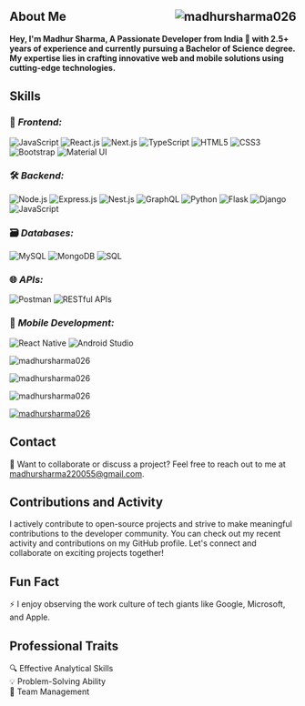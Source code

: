## About Me <span style="float: right;"> <img src="https://komarev.com/ghpvc/?username=madhursharma026&label=Profile%20views&color=0e75b6&style=flat" alt="madhursharma026" /> </span>

**Hey, I'm Madhur Sharma, A Passionate Developer from India 🚀 with 2.5+ years of experience and currently pursuing a Bachelor of Science degree. My expertise lies in crafting innovative web and mobile solutions using cutting-edge technologies.**

## Skills
### 🚀 *Frontend:*  
![JavaScript](https://img.shields.io/badge/javascript-%23F7DF1E.svg?style=plastic&logo=javascript&logoColor=black)
![React.js](https://img.shields.io/badge/react.js-%2361DAFB.svg?style=plastic&logo=react&logoColor=white)
![Next.js](https://img.shields.io/badge/next.js-%23000000.svg?style=plastic&logo=next.js&logoColor=white)
![TypeScript](https://img.shields.io/badge/typescript-%23007ACC.svg?style=plastic&logo=typescript&logoColor=white)
![HTML5](https://img.shields.io/badge/html5-%23E34F26.svg?style=plastic&logo=html5&logoColor=white)
![CSS3](https://img.shields.io/badge/css3-%231572B6.svg?style=plastic&logo=css3&logoColor=white)
![Bootstrap](https://img.shields.io/badge/bootstrap-%23563D7C.svg?style=plastic&logo=bootstrap&logoColor=white)
![Material UI](https://img.shields.io/badge/material--ui-%230081CB.svg?style=plastic&logo=material-ui&logoColor=white)

### 🛠 *Backend:*  
![Node.js](https://img.shields.io/badge/node.js-%2343853D.svg?style=plastic&logo=node.js&logoColor=white)
![Express.js](https://img.shields.io/badge/express.js-%23404d59.svg?style=plastic&logo=express&logoColor=%2361DAFB)
![Nest.js](https://img.shields.io/badge/nestjs-%23E0234E.svg?style=plastic&logo=nestjs&logoColor=white)
![GraphQL](https://img.shields.io/badge/graphql-%23E10098.svg?style=plastic&logo=graphql&logoColor=white)
![Python](https://img.shields.io/badge/python-%2314354C.svg?style=plastic&logo=python&logoColor=white)
![Flask](https://img.shields.io/badge/flask-%23000.svg?style=plastic&logo=flask&logoColor=white)
![Django](https://img.shields.io/badge/django-%23092E20.svg?style=plastic&logo=django&logoColor=white)
![JavaScript](https://img.shields.io/badge/javascript-%23F7DF1E.svg?style=plastic&logo=javascript&logoColor=black)

### 🗃 *Databases:*  
![MySQL](https://img.shields.io/badge/mysql-%2300f.svg?style=plastic&logo=mysql&logoColor=white)
![MongoDB](https://img.shields.io/badge/mongodb-%2307405e.svg?style=plastic&logo=mongodb&logoColor=white)
![SQL](https://img.shields.io/badge/sql-%2307405e.svg?style=plastic&logo=sql&logoColor=white)

### 🌐 *APIs:*  
![Postman](https://img.shields.io/badge/Postman-FF6C37?style=plastic&logo=postman&logoColor=white)
![RESTful APIs](https://img.shields.io/badge/restful%20apis-%2300a9e0.svg?style=plastic&logo=restfulapi&logoColor=white)

### 📱 *Mobile Development:*  
![React Native](https://img.shields.io/badge/react%20native-%2361DAFB.svg?style=plastic&logo=react&logoColor=white)
![Android Studio](https://img.shields.io/badge/android%20studio-%233DDC84.svg?style=plastic&logo=android&logoColor=white)

<p align="left"> <img src="https://github-readme-stats.vercel.app/api/top-langs?username=madhursharma026&show_icons=true&locale=en&layout=compact" alt="madhursharma026" /> </p>
<p align="left"> <img src="https://github-readme-stats.vercel.app/api?username=madhursharma026&show_icons=true&locale=en" alt="madhursharma026" /> </p>
<p align="left"><img src="https://github-readme-streak-stats.herokuapp.com/?user=madhursharma026&" alt="madhursharma026" /></p>
<p align="left"> <a href="https://github.com/ryo-ma/github-profile-trophy"><img src="https://github-profile-trophy.vercel.app/?username=madhursharma026" alt="madhursharma026" /></a> </p>

## Contact
📧 Want to collaborate or discuss a project? Feel free to reach out to me at madhursharma220055@gmail.com.

## Contributions and Activity
I actively contribute to open-source projects and strive to make meaningful contributions to the developer community. You can check out my recent activity and contributions on my GitHub profile.
Let's connect and collaborate on exciting projects together!

## Fun Fact
⚡ I enjoy observing the work culture of tech giants like Google, Microsoft, and Apple.

## Professional Traits
🔍 Effective Analytical Skills  
💡 Problem-Solving Ability  
👥 Team Management  
